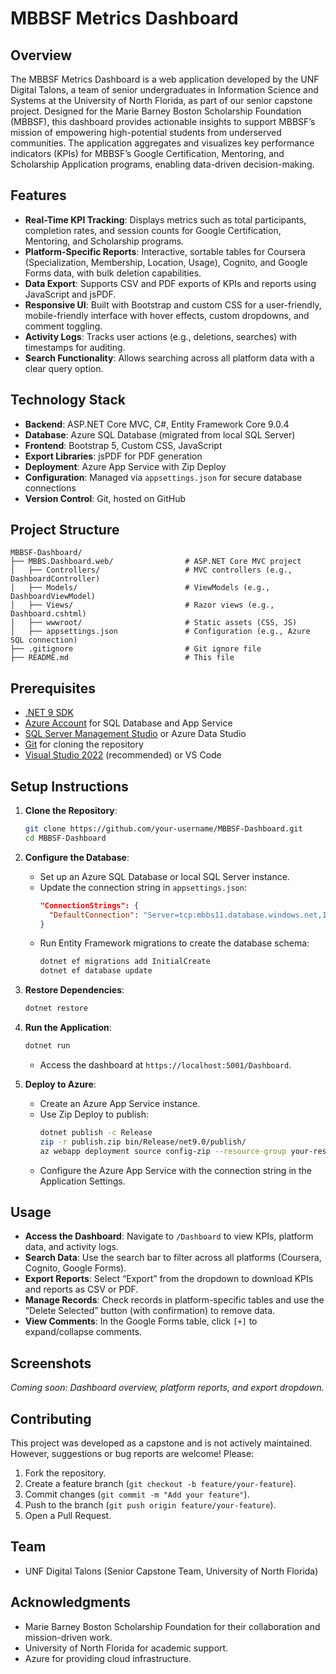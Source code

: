 # MBBSF Metrics Dashboard

## Overview
The MBBSF Metrics Dashboard is a web application developed by the UNF Digital Talons, a team of senior undergraduates in Information Science and Systems at the University of North Florida, as part of our senior capstone project. Designed for the Marie Barney Boston Scholarship Foundation (MBBSF), this dashboard provides actionable insights to support MBBSF’s mission of empowering high-potential students from underserved communities. The application aggregates and visualizes key performance indicators (KPIs) for MBBSF’s Google Certification, Mentoring, and Scholarship Application programs, enabling data-driven decision-making.

## Features
- **Real-Time KPI Tracking**: Displays metrics such as total participants, completion rates, and session counts for Google Certification, Mentoring, and Scholarship programs.
- **Platform-Specific Reports**: Interactive, sortable tables for Coursera (Specialization, Membership, Location, Usage), Cognito, and Google Forms data, with bulk deletion capabilities.
- **Data Export**: Supports CSV and PDF exports of KPIs and reports using JavaScript and jsPDF.
- **Responsive UI**: Built with Bootstrap and custom CSS for a user-friendly, mobile-friendly interface with hover effects, custom dropdowns, and comment toggling.
- **Activity Logs**: Tracks user actions (e.g., deletions, searches) with timestamps for auditing.
- **Search Functionality**: Allows searching across all platform data with a clear query option.

## Technology Stack
- **Backend**: ASP.NET Core MVC, C#, Entity Framework Core 9.0.4
- **Database**: Azure SQL Database (migrated from local SQL Server)
- **Frontend**: Bootstrap 5, Custom CSS, JavaScript
- **Export Libraries**: jsPDF for PDF generation
- **Deployment**: Azure App Service with Zip Deploy
- **Configuration**: Managed via `appsettings.json` for secure database connections
- **Version Control**: Git, hosted on GitHub

## Project Structure
```
MBBSF-Dashboard/
├── MBBS.Dashboard.web/                # ASP.NET Core MVC project
│   ├── Controllers/                   # MVC controllers (e.g., DashboardController)
│   ├── Models/                        # ViewModels (e.g., DashboardViewModel)
│   ├── Views/                         # Razor views (e.g., Dashboard.cshtml)
│   ├── wwwroot/                       # Static assets (CSS, JS)
│   ├── appsettings.json               # Configuration (e.g., Azure SQL connection)
├── .gitignore                         # Git ignore file
├── README.md                          # This file
```

## Prerequisites
- [.NET 9 SDK](https://dotnet.microsoft.com/download/dotnet/9.0)
- [Azure Account](https://azure.microsoft.com/) for SQL Database and App Service
- [SQL Server Management Studio](https://docs.microsoft.com/en-us/sql/ssms/) or Azure Data Studio
- [Git](https://git-scm.com/) for cloning the repository
- [Visual Studio 2022](https://visualstudio.microsoft.com/) (recommended) or VS Code

## Setup Instructions
1. **Clone the Repository**:
   ```bash
   git clone https://github.com/your-username/MBBSF-Dashboard.git
   cd MBBSF-Dashboard
   ```

2. **Configure the Database**:
   - Set up an Azure SQL Database or local SQL Server instance.
   - Update the connection string in `appsettings.json`:
     ```json
     "ConnectionStrings": {
       "DefaultConnection": "Server=tcp:mbbs11.database.windows.net,1433;Initial Catalog=mbbs;Persist Security Info=False;User ID=your-user;Password=your-password;MultipleActiveResultSets=False;Encrypt=True;TrustServerCertificate=False;Connection Timeout=30;"
     }
     ```
   - Run Entity Framework migrations to create the database schema:
     ```bash
     dotnet ef migrations add InitialCreate
     dotnet ef database update
     ```

3. **Restore Dependencies**:
   ```bash
   dotnet restore
   ```

4. **Run the Application**:
   ```bash
   dotnet run
   ```
   - Access the dashboard at `https://localhost:5001/Dashboard`.

5. **Deploy to Azure**:
   - Create an Azure App Service instance.
   - Use Zip Deploy to publish:
     ```bash
     dotnet publish -c Release
     zip -r publish.zip bin/Release/net9.0/publish/
     az webapp deployment source config-zip --resource-group your-resource-group --name your-app-name --src publish.zip
     ```
   - Configure the Azure App Service with the connection string in the Application Settings.

## Usage
- **Access the Dashboard**: Navigate to `/Dashboard` to view KPIs, platform data, and activity logs.
- **Search Data**: Use the search bar to filter across all platforms (Coursera, Cognito, Google Forms).
- **Export Reports**: Select “Export” from the dropdown to download KPIs and reports as CSV or PDF.
- **Manage Records**: Check records in platform-specific tables and use the “Delete Selected” button (with confirmation) to remove data.
- **View Comments**: In the Google Forms table, click `[+]` to expand/collapse comments.

## Screenshots
*Coming soon: Dashboard overview, platform reports, and export dropdown.*

## Contributing
This project was developed as a capstone and is not actively maintained. However, suggestions or bug reports are welcome! Please:
1. Fork the repository.
2. Create a feature branch (`git checkout -b feature/your-feature`).
3. Commit changes (`git commit -m "Add your feature"`).
4. Push to the branch (`git push origin feature/your-feature`).
5. Open a Pull Request.

## Team
- UNF Digital Talons (Senior Capstone Team, University of North Florida)


## Acknowledgments
- Marie Barney Boston Scholarship Foundation for their collaboration and mission-driven work.
- University of North Florida for academic support.
- Azure for providing cloud infrastructure.
